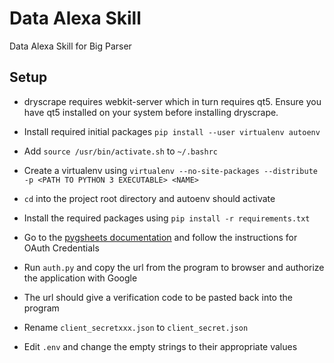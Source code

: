 # Data Alexa Skill #
Data Alexa Skill for Big Parser

## Setup ##

* dryscrape requires webkit-server which in turn requires qt5. Ensure you have qt5 installed on your system before installing dryscrape.

* Install required initial packages `pip install --user virtualenv autoenv`

* Add `source /usr/bin/activate.sh` to `~/.bashrc`

* Create a virtualenv using `virtualenv --no-site-packages --distribute -p <PATH TO PYTHON 3 EXECUTABLE> <NAME>`

* `cd` into the project root directory and autoenv should activate

* Install the required packages using `pip install -r requirements.txt`

* Go to the [pygsheets documentation](http://pygsheets.readthedocs.io/en/latest/authorizing.html) and follow the instructions for OAuth Credentials

* Run `auth.py` and copy the url from the program to browser and authorize the application with Google

* The url should give a verification code to be pasted back into the program

* Rename `client_secretxxx.json` to `client_secret.json`

* Edit `.env` and change the empty strings to their appropriate values
